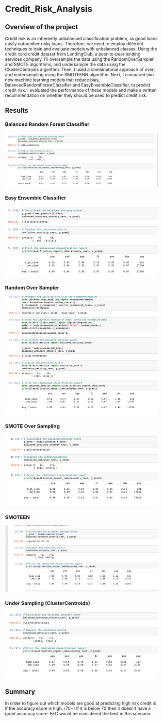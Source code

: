 # Credit_Risk_Analysis
## Overview of the project
Credit risk is an inherently unbalanced classification problem, as good loans easily outnumber risky loans. Therefore, we need to employ different techniques to train and evaluate models with unbalanced classes. Using the credit card credit dataset from LendingClub, a peer-to-peer lending services company, I’ll oversample the data using the RandomOverSampler and SMOTE algorithms, and undersample the data using the ClusterCentroids algorithm. Then, I used a combinatorial approach of over- and undersampling using the SMOTEENN algorithm. Next, I compared two new machine learning models that reduce bias, BalancedRandomForestClassifier and EasyEnsembleClassifier, to predict credit risk. I evaluated the performance of these models and make a written recommendation on whether they should be used to predict credit risk.

## Results
### Balanced Random Forest Classifier
![BRFensemble](Images/BRF.png)
### Easy Ensemble Classifier
![EEC](Images/EEC.png)
### Random Over Sampler
![RandomOverSampling](Images/RandomOverSampling.png)
### SMOTE Over Sampling
![SMOTE](Images/SMOTE.png)
### SMOTEEN
![BRFensemble](Images/SMOTEEN.png)
### Under Sampling (ClusterCentroids)
![Undersampling](Images/UnderSampling.png)

## Summary
In order to figure out which models are good at predicting high risk credit id if the accuracy score is high. (70+) If it is below 70 then it doesn't have a good accuracy score. EEC would be considered the best in this scenario. 
